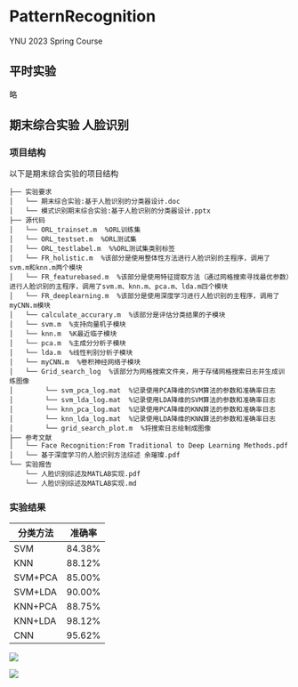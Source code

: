 # PatternRecognition
YNU 2023 Spring Course

## 平时实验
略
## 期末综合实验 人脸识别

### 项目结构
以下是期末综合实验的项目结构
```
├── 实验要求
│   └── 期末综合实验:基于人脸识别的分类器设计.doc
│   └── 模式识别期末综合实验:基于人脸识别的分类器设计.pptx
├── 源代码
│   └── ORL_trainset.m  %ORL训练集
│   └── ORL_testset.m  %ORL测试集 
│   └── ORL_testlabel.m  %%ORL测试集类别标签
│   └── FR_holistic.m  %该部分是使用整体性方法进行人脸识别的主程序，调用了svm.m和knn.m两个模块
│   └── FR_featurebased.m  %该部分是使用特征提取方法（通过网格搜索寻找最优参数）进行人脸识别的主程序，调用了svm.m、knn.m、pca.m、lda.m四个模块
│   └── FR_deeplearning.m  %该部分是使用深度学习进行人脸识别的主程序，调用了myCNN.m模块
│   └── calculate_accurary.m  %该部分是评估分类结果的子模块
│   └── svm.m  %支持向量机子模块
│   └── knn.m  %K最近临子模块
│   └── pca.m  %主成分分析子模块
│   └── lda.m  %线性判别分析子模块
│   └── myCNN.m  %卷积神经网络子模块
│   └── Grid_search_log  %该部分为网格搜索文件夹，用于存储网格搜索日志并生成训练图像
│        └── svm_pca_log.mat  %记录使用PCA降维的SVM算法的参数和准确率日志
│        └── svm_lda_log.mat  %记录使用LDA降维的SVM算法的参数和准确率日志
│        └── knn_pca_log.mat  %记录使用PCA降维的KNN算法的参数和准确率日志
│        └── knn_lda_log.mat  %记录使用LDA降维的KNN算法的参数和准确率日志
│        └── grid_search_plot.m  %将搜索日志绘制成图像
├── 参考文献 
│   └── Face Recognition:From Traditional to Deep Learning Methods.pdf
│   └── 基于深度学习的人脸识别方法综述 余璀璨.pdf
└── 实验报告 
    └── 人脸识别综述及MATLAB实现.pdf
    └── 人脸识别综述及MATLAB实现.md
```
### 实验结果

| 分类方法 | 准确率 |
| ------- | ------ |
| SVM     | 84.38% |
| KNN     | 88.12% |
| SVM+PCA | 85.00% |
| SVM+LDA | 90.00% |
| KNN+PCA | 88.75% |
| KNN+LDA | 98.12% |
| CNN     | 95.62% |

![](https://raw.githubusercontent.com/anglee2002/Picbed/main/untitled.png)

![](https://raw.githubusercontent.com/anglee2002/Picbed/main/screenshot2023-06-01%2019.25.18.gif)